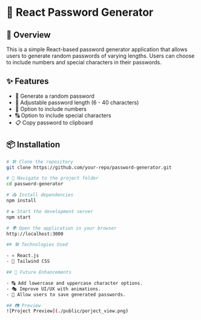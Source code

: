 # 🔑 React Password Generator

## 📜 Overview
This is a simple React-based password generator application that allows users to generate random passwords of varying lengths. Users can choose to include numbers and special characters in their passwords. 

## ✨ Features
- 🔢 Generate a random password
- 📏 Adjustable password length (6 - 40 characters)
- 🔢 Option to include numbers
- 🔠 Option to include special characters
- 📋 Copy password to clipboard

## 📦 Installation
```sh
# 🛠️ Clone the repository
git clone https://github.com/your-repo/password-generator.git

# 📂 Navigate to the project folder
cd password-generator

# 📥 Install dependencies
npm install

# ▶️ Start the development server
npm start

# 🌍 Open the application in your browser
http://localhost:3000

## 🛠️ Technologies Used

- ⚛️ React.js
- 🎨 Tailwind CSS

## 🚀 Future Enhancements

- 🔠 Add lowercase and uppercase character options.
- 🎭 Improve UI/UX with animations.
- 💾 Allow users to save generated passwords.

## 📷 Preview  
![Project Preview](./public/porject_view.png) 
